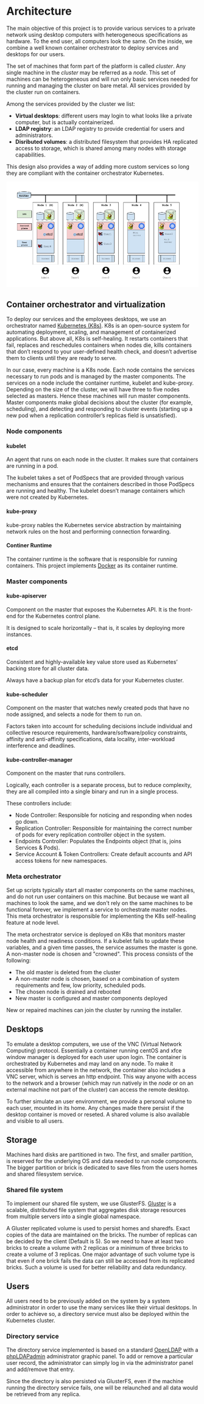 # Architecture

The main objective of this project is to provide various services to a private network using desktop computers with heterogeneous specifications as hardware. To the end user, all computers look the same. On the inside, we combine a well known container orchestrator to deploy services and desktops for our users.

The set of machines that form part of the platform is called _cluster_. Any
single machine in the _cluster_ may be referred as a _node_. This set
of machines can be heterogeneous and will run only basic services needed for
running and managing the cluster on bare metal. All services provided by the
cluster run on containers.

Among the services provided by the cluster we list:
- **Virtual desktops**: different users may login to what looks like a private
  computer, but is actually containerized.
- **LDAP registry**: an LDAP registry to provide credential for users and
  administrators.
- **Disributed volumes**: a distributed filesystem that provides HA replicated
  access to storage, which is shared among many nodes with storage capabilities.

This design also provides a way of adding more custom services so long they are
compliant with the container orchestrator Kubernetes.

![](/docs/architecture.png)

## Container orchestrator and virtualization

To deploy our services and the employees desktops, we use an orchestrator named [Kubernetes (K8s)](https://kubernetes.io/). K8s is an open-source system for automating deployment, scaling, and management of containerized applications.
But above all, K8s is self-healing. It restarts containers that fail, replaces and reschedules containers when nodes die, kills containers that don’t respond to your user-defined health check, and doesn’t advertise them to clients until they are ready to serve.

In our case, every machine is a K8s node. Each node contains the services necessary to run pods and is managed by the master components. The services on a node include the container runtime, kubelet and kube-proxy. 
Depending on the size of the cluster, we will have three to five nodes selected as masters. Hence these machines will run master components. Master components make global decisions about the cluster (for example, scheduling), and detecting and responding to cluster events (starting up a new pod when a replication controller’s replicas field is unsatisfied).

### Node components
#### kubelet
An agent that runs on each node in the cluster. It makes sure that containers are running in a pod.

The kubelet takes a set of PodSpecs that are provided through various mechanisms and ensures that the containers described in those PodSpecs are running and healthy. The kubelet doesn’t manage containers which were not created by Kubernetes.

#### kube-proxy
kube-proxy nables the Kubernetes service abstraction by maintaining network rules on the host and performing connection forwarding.

#### Continer Runtime
The container runtime is the software that is responsible for running containers. This project implements [Docker](https://www.docker.com/) as its container runtime.

### Master components
#### kube-apiserver
Component on the master that exposes the Kubernetes API. It is the front-end for the Kubernetes control plane.

It is designed to scale horizontally – that is, it scales by deploying more instances. 

#### etcd
Consistent and highly-available key value store used as Kubernetes’ backing store for all cluster data.

Always have a backup plan for etcd’s data for your Kubernetes cluster.

#### kube-scheduler
Component on the master that watches newly created pods that have no node assigned, and selects a node for them to run on.

Factors taken into account for scheduling decisions include individual and collective resource requirements, hardware/software/policy constraints, affinity and anti-affinity specifications, data locality, inter-workload interference and deadlines.

#### kube-controller-manager
Component on the master that runs controllers.

Logically, each controller is a separate process, but to reduce complexity, they are all compiled into a single binary and run in a single process.

These controllers include:
* Node Controller: Responsible for noticing and responding when nodes go down.
* Replication Controller: Responsible for maintaining the correct number of pods for every replication controller object in the system.
* Endpoints Controller: Populates the Endpoints object (that is, joins Services & Pods).
* Service Account & Token Controllers: Create default accounts and API access tokens for new namespaces.

### Meta orchestrator
Set up scripts typically start all master components on the same machines, and do not run user containers on this machine. But because we want all machines to look the same, and we don't rely on the same machines to be functional forever, we implement a service to orchestrate master nodes. This meta orchestrator is responsible for implementing the K8s self-healing feature at node level.

The meta orchestrator service is deployed on K8s that monitors master node health and readiness conditions. If a kubelet fails to update these variables, and a given time passes, the service assumes the master is gone. A non-master node is chosen and "crowned". This process consists of the following:
* The old master is deleted from the cluster
* A non-master node is chosen, based on a combination of system requirements and few, low priority, scheduled pods.
* The chosen node is drained and rebooted
* New master is configured and master components deployed

New or repaired machines can join the cluster by running the installer.

## Desktops

To emulate a desktop computers, we use of the VNC (Virtual Network Computing) protocol. Essentially a container running
centOS and xfce window manager is deployed for each user upon login. The
container is orchestrated by Kubernetes and may land on any node. To make it
accessible from anywhere in the network, the container also includes a VNC
server, which is serves an http endpoint. This way anyone with access to the
network and a browser (which may run natively in the _node_ or on an external
machine not part of the cluster) can access the remote desktop.

To further simulate an user environment, we provide a personal volume to each
user, mounted in its home. Any changes made there persist if the desktop
container is moved or reseted. A shared volume is also available and visible to all users.

## Storage
Machines hard disks are partitioned in two. The first, and smaller partition, is reserved for the underlying OS and data needed to run node components. The bigger partition or brick is dedicated to save files from the users homes and shared filesystem service.

### Shared file system
To implement our shared file system, we use GlusterFS. [Gluster](https://www.gluster.org/) is a scalable, distributed file system that aggregates disk storage resources from multiple servers into a single global namespace.

A Gluster replicated volume is used to persist homes and sharedfs. Exact copies of the data are maintained on the bricks. 
The number of replicas can be decided by the client (Default is 5). So we need to have at least two bricks to create a volume with 2 replicas or a minimum of three bricks to create a volume of 3 replicas. 
One major advantage of such volume type is that even if one brick fails the data can still be accessed from its replicated bricks. Such a volume is used for better reliability and data redundancy.

## Users
All users need to be previously added on the system by a system administrator in order to use the many services like their virtual desktops. In order to achieve so, a directory service must also be deployed within the Kubernetes cluster.

### Directory service
The directory service implemented is based on a standard [OpenLDAP](http://www.openldap.org/) with a [phpLDAPadmin](http://phpldapadmin.sourceforge.net/wiki/index.php/Main_Page) administrator graphic panel. To add or remove a particular user record, the administrator can simply log in via the administrator panel and add/remove that entry.

Since the directory is also persisted via GlusterFS, even if the machine running the directory service fails, one will be relaunched and all data would be retrieved from any replica.